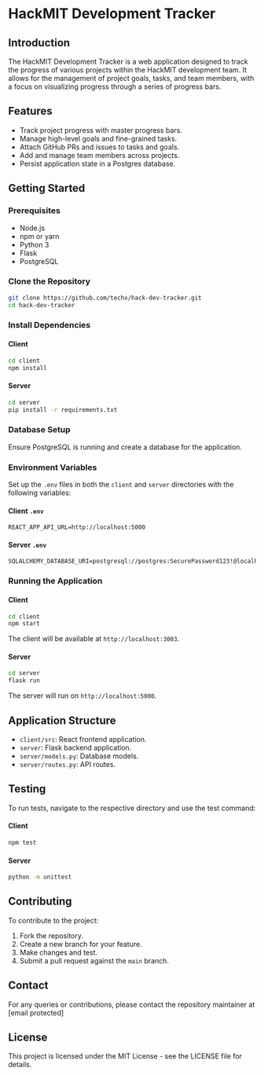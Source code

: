 # HackMIT Development Tracker

## Introduction
The HackMIT Development Tracker is a web application designed to track the progress of various projects within the HackMIT development team. It allows for the management of project goals, tasks, and team members, with a focus on visualizing progress through a series of progress bars.

## Features
- Track project progress with master progress bars.
- Manage high-level goals and fine-grained tasks.
- Attach GitHub PRs and issues to tasks and goals.
- Add and manage team members across projects.
- Persist application state in a Postgres database.

## Getting Started

### Prerequisites
- Node.js
- npm or yarn
- Python 3
- Flask
- PostgreSQL

### Clone the Repository
```bash
git clone https://github.com/techx/hack-dev-tracker.git
cd hack-dev-tracker
```

### Install Dependencies

#### Client
```bash
cd client
npm install
```

#### Server
```bash
cd server
pip install -r requirements.txt
```

### Database Setup
Ensure PostgreSQL is running and create a database for the application.

### Environment Variables
Set up the `.env` files in both the `client` and `server` directories with the following variables:

#### Client `.env`
```
REACT_APP_API_URL=http://localhost:5000
```

#### Server `.env`
```
SQLALCHEMY_DATABASE_URI=postgresql://postgres:SecurePassword123!@localhost/hack_dev_tracker
```

### Running the Application

#### Client
```bash
cd client
npm start
```
The client will be available at `http://localhost:3003`.

#### Server
```bash
cd server
flask run
```
The server will run on `http://localhost:5000`.

## Application Structure
- `client/src`: React frontend application.
- `server`: Flask backend application.
- `server/models.py`: Database models.
- `server/routes.py`: API routes.

## Testing
To run tests, navigate to the respective directory and use the test command:

#### Client
```bash
npm test
```

#### Server
```bash
python -m unittest
```

## Contributing
To contribute to the project:
1. Fork the repository.
2. Create a new branch for your feature.
3. Make changes and test.
4. Submit a pull request against the `main` branch.

## Contact
For any queries or contributions, please contact the repository maintainer at [email protected]

## License
This project is licensed under the MIT License - see the LICENSE file for details.

